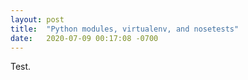 ```yaml
---
layout: post
title:  "Python modules, virtualenv, and nosetests"
date:   2020-07-09 00:17:08 -0700
---
```


Test.